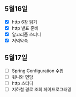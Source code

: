 ## 5월16일

- [x] http 6장 읽기
- [x] http 발표 준비
- [x] 알고리즘 스터디
- [x] 저녁약속

## 5월17일

- [ ] Spring Configuration 수업
- [ ] 워니와 면담
- [ ] http 스터디
- [ ] 지하철 경로 조회 페어프로그래밍
